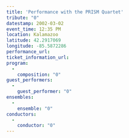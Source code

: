 ```yaml
---
title: 'Performance with the PRISM Quartet'
tribute: "0"
datestamp: 2002-03-02
event_time: 12:35 PM
location: Kalamazoo
latitude: 42.2917069
longitude: -85.5872286
performance_url: 
ticket_information_url: 
program: 
  -
    composition: "0"
guest_performers: 
  -
    guest_performer: "0"
ensembles: 
  -
    ensemble: "0"
conductors: 
  -
    conductor: "0"
---
```

